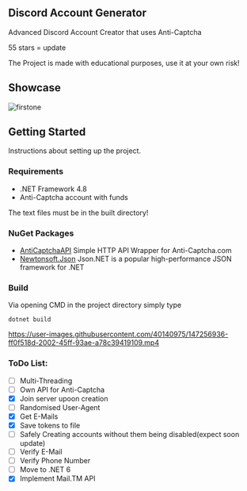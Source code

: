 ## Discord Account Generator
Advanced Discord Account Creator that uses Anti-Captcha


55 stars = update 

The Project is made with educational purposes, use it at your own risk!

## Showcase

![firstone](https://gyazo.com/cdb54c2870e43dd0c03ae9dd63565a99.gif)

## Getting Started

Instructions about setting up the project.

### Requirements

* .NET Framework 4.8
* Anti-Captcha account with funds

The text files must be in the built directory!

### NuGet Packages

* [AntiCaptchaAPI](https://github.com/Zaczero/AntiCaptcha) Simple HTTP API Wrapper for Anti-Captcha.com
* [Newtonsoft.Json](https://www.nuget.org/packages/Newtonsoft.Json/) Json.NET is a popular high-performance JSON framework for .NET

### Build

Via opening CMD in the project directory simply type

```
dotnet build
```

https://user-images.githubusercontent.com/40140975/147256936-ff0f518d-2002-45ff-93ae-a78c39419109.mp4

### ToDo List:

- [ ] Multi-Threading
- [ ] Own API for Anti-Captcha
- [X] Join server upoon creation
- [ ] Randomised User-Agent
- [X] Get E-Mails
- [X] Save tokens to file
- [ ] Safely Creating accounts without them being disabled(expect soon update)
- [ ] Verify E-Mail
- [ ] Verify Phone Number
- [ ] Move to .NET 6
- [X] Implement Mail.TM API
